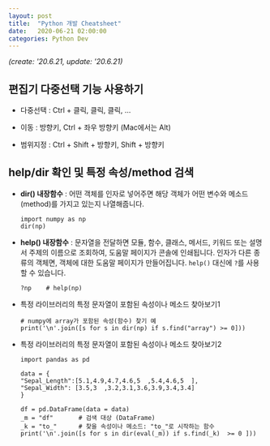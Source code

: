 ```yaml
---
layout: post
title:  "Python 개발 Cheatsheet"
date:   2020-06-21 02:00:00
categories: Python Dev
---
```


*(create: '20.6.21, update: '20.6.21)*

## 편집기 다중선택 기능 사용하기

- 다중선택 : Ctrl + 클릭, 클릭, 클릭, ...

- 이동 : 방향키, Ctrl + 좌우 방향키 (Mac에서는 Alt)

- 범위지정 : Ctrl + Shift + 방향키, Shift + 방향키

## help/dir 확인 및 특정 속성/method 검색

- **dir() 내장함수** : 어떤 객체를 인자로 넣어주면 해당 객체가 어떤 변수와 메소드(method)를 가지고 있는지 나열해줍니다.

  ~~~ipython
  import numpy as np
  dir(np)
  ~~~

- **help() 내장함수** : 문자열을 전달하면 모듈, 함수, 클래스, 메서드, 키워드 또는 설명서 주제의 이름으로 조회하여, 도움말 페이지가 콘솔에 인쇄됩니다. 인자가 다른 종류의 객체면, 객체에 대한 도움말 페이지가 만들어집니다. `help()` 대신에 `?`를 사용할 수 있습니다.
  
  ~~~ipython
  ?np    # help(np)
  ~~~

- 특정 라이브러리의 특정 문자열이 포함된 속성이나 메소드 찾아보기1

  ~~~ipython
  # numpy에 array가 포함된 속성(함수) 찾기 예
  print('\n'.join([s for s in dir(np) if s.find("array") >= 0]))
  ~~~

- 특정 라이브러리의 특정 문자열이 포함된 속성이나 메소드 찾아보기2

  ~~~
  import pandas as pd

  data = {
  "Sepal_Length":[5.1,4.9,4.7,4.6,5  ,5.4,4.6,5  ],
  "Sepal_Width": [3.5,3  ,3.2,3.1,3.6,3.9,3.4,3.4]
  }

  df = pd.DataFrame(data = data)    
  _m = "df"       # 검색 대상 (DataFrame)
  _k = "to_"      # 찾을 속성이나 메소드: "to_"로 시작하는 함수
  print('\n'.join([s for s in dir(eval(_m)) if s.find(_k)  >= 0 ]))
  ~~~

